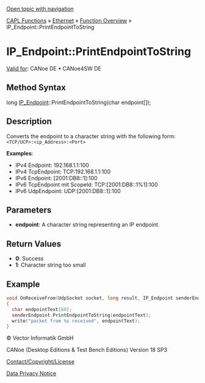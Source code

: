 [Open topic with navigation](../../../../../CANoeDEFamily.htm#Topics/CAPLFunctions/IP/Methods/CAPLfunctionPrintEndpointToString.md)

[CAPL Functions](../../CAPLfunctions.md) » [Ethernet](../CAPLEthernetStartPage.md) » [Function Overview](../CAPLfunctionsIPOverview.md) » IP_Endpoint::PrintEndpointToString

# IP_Endpoint::PrintEndpointToString

[Valid for](../../../Shared/FeatureAvailability.md):  CANoe DE • CANoe4SW DE

## Method Syntax

long [IP_Endpoint](../Objects/CAPLfunctionIPEndpoint.md)::PrintEndpointToString(char endpoint[]);

## Description

Converts the endpoint to a character string with the following form:
`<TCP/UCP>:<ip_Address>:<Port>`

**Examples**:

- IPv4 Endpoint: 192.168.1.1:100
- IPv4 TcpEndpoint: TCP:192.168.1.1:100
- IPv6 Endpoint: [2001:DB8::1]:100
- IPv6 TcpEndpoint mit ScopeId: TCP:[2001:DB8::1%1]:100
- IPv6 UdpEndpoint: UDP:[2001:DB8::1]:100

## Parameters

- **endpoint**: A character string representing an IP endpoint.

## Return Values

- **0**: Success
- **1**: Character string too small

## Example

```c
void OnReceiveFrom(UdpSocket socket, long result, IP_Endpoint senderEndpoint, byte buffer[], dword size)
{
  char endpointText[60];
  senderEndpoint.PrintEndpointToString(endpointText);
  write("packet from %s received", endpointText);
}
```

© Vector Informatik GmbH

CANoe (Desktop Editions & Test Bench Editions) Version 18 SP3

[Contact/Copyright/License](../../../Shared/ContactCopyrightLicense.md)

[Data Privacy Notice](https://www.vector.com/int/en/company/get-info/privacy-policy/)
